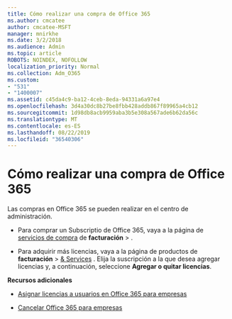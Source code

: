 ```yaml
---
title: Cómo realizar una compra de Office 365
ms.author: cmcatee
author: cmcatee-MSFT
manager: mnirkhe
ms.date: 3/2/2018
ms.audience: Admin
ms.topic: article
ROBOTS: NOINDEX, NOFOLLOW
localization_priority: Normal
ms.collection: Adm_O365
ms.custom:
- "531"
- "1400007"
ms.assetid: c45da4c9-ba12-4ceb-8eda-94331a6a97e4
ms.openlocfilehash: 3d4a30dc8b27be8fbb428addb867f89965a4cb12
ms.sourcegitcommit: 1d98db8acb9959aba3b5e308a567ade6b62da56c
ms.translationtype: MT
ms.contentlocale: es-ES
ms.lasthandoff: 08/22/2019
ms.locfileid: "36540306"
---
```

# <a name="how-to-make-an-office-365-purchase"></a>Cómo realizar una compra de Office 365

Las compras en Office 365 se pueden realizar en el centro de administración.
  
- Para comprar un Subscriptio de Office 365, vaya a la página de [servicios de compra](https://go.microsoft.com/fwlink/p/?linkid=868433) de **facturación** \> .

- Para adquirir más licencias, vaya a la página de productos de **facturación** \> [& Services](https://go.microsoft.com/fwlink/p/?linkid=842054) . Elija la suscripción a la que desea agregar licencias y, a continuación, seleccione **Agregar o quitar licencias**.
  
 **Recursos adicionales**
  
- [Asignar licencias a usuarios en Office 365 para empresas](https://docs.microsoft.com/office365/admin/subscriptions-and-billing/assign-licenses-to-users)

- [Cancelar Office 365 para empresas](https://docs.microsoft.com/office365/admin/subscriptions-and-billing/cancel-your-subscription)